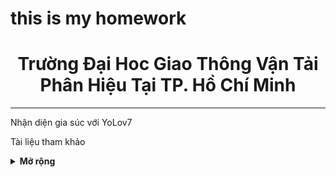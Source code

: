 # this is my homework

<div align="center">
  <h1>Trường Đại Hoc Giao Thông Vận Tải<br>Phân Hiệu Tại TP. Hồ Chí Minh</h1>
</div>

</div>
<hr>
<div align="left">
  <p>Nhận diện gia súc với YoLov7</p>
</div>

<p>Tài liệu tham khảo</p>
<details><summary> <b>Mở rộng</b> </summary>
<ul>
  <li><a href="https://github.com/WongKinYiu/yolov7">Official YoLov7</a></li>
  <li><a href="https://github.com/ultralytics/yolov5">Official YoLov5</a></li>
  <li><a href="https://github.com/WongKinYiu/yolor">Official YoLor</a></li>

  <li><img src="https://onnxruntime.ai/images/svg/ONNX-Runtime-logo.svg"></img><a href="https://onnxruntime.ai/">ONNX RUNTIME</a></li>

  <li><a href=""><img src='https://user-images.githubusercontent.com/117495750/202673299-5cb2884a-f746-42f6-9b6d-3d309790eaee.png'>Albumentations do more with less data</img></li>
    <li><a href="https://blog.csdn.net/qq_56591814/article/details/127172215?spm=1001.2101.3001.6650.3&utm_medium=distribute.pc_relevant.none-task-blog-2%7Edefault%7EYuanLiJiHua%7EPosition-3-127172215-blog-115369068.pc_relevant_default&depth_1-utm_source=distribute.pc_relevant.none-task-blog-2%7Edefault%7EYuanLiJiHua%7EPosition-3-127172215-blog-115369068.pc_relevant_default&utm_relevant_index=6">Phân tích siêu tham số</a></li>
    <li><a href="https://qiita.com/omiita/items/bfbba775597624056987">Sự ra đời và giải thích về hàm kích hoạt FReLU</a></li>
        <li><a href="https://www.scirp.org/journal/paperinformation.aspx?paperid=114024">https://www.scirp.org/journal/paperinformation.aspx?paperid=114024</a></li>
    <li><a href="https://codelabs.developers.google.com/tensorflowjs-transfer-learning-teachable-machine#12">No name</a></li>
    <li><a href="https://js.tensorflow.org/api/4.0.0/">TensorFlow JS document</a></li>
    <li><a href="https://blog.tensorflow.org/2021/01/custom-object-detection-in-browser.html?_gl=1*nskhnx*_ga*MTYxODU4MzAzMS4xNjY2NTIwMzc2*_ga_W0YLR4190T*MTY2OTI2Mzk4NC4zLjEuMTY2OTI2Mzk5Ny4wLjAuMA..">Custom object detection in the browser using TensorFlow.js</a></li>
  <li><a href="https://developer.mozilla.org/en-US/docs/Web/API/WebGL_API/By_example/Detect_WebGL">Detect WebGL</a></li>
  <li><a href="https://pureadmin.qub.ac.uk/ws/portalfiles/portal/258394935/Deep.pdf">Automated Individual Pig Localisation Tracking and Behaviour Metric Extraction Using Deep Learning</a></li>
  <li><a href='https://medium.com/augmented-startups/how-hyperparameters-of-yolov5-works-ec4d25f311a2'>How do Hyperparameters of YOLOv5 Work?❓</a></li>
  <li><a href="https://da2so.tistory.com/">da2so</a></li>
  <li><a href="https://onnxruntime.ai/docs/performance/tune-performance.html#using-different-execution-providers">ONNX Runtime Performance Tuning</a></li>

</ul>
</details>
